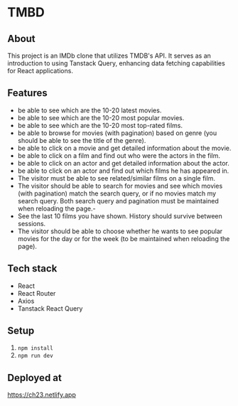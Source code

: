 # TMBD

## About

This project is an IMDb clone that utilizes TMDB's API. It serves as an introduction to using Tanstack Query, enhancing data fetching capabilities for React applications.


## Features
- be able to see which are the 10-20 latest movies.
- be able to see which are the 10-20 most popular movies.
- be able to see which are the 10-20 most top-rated films.
- be able to browse for movies (with pagination) based on genre (you should be able to see the title of the genre).
- be able to click on a movie and get detailed information about the movie.
- be able to click on a film and find out who were the actors in the film.
- be able to click on an actor and get detailed information about the actor.
- be able to click on an actor and find out which films he has appeared in.
- The visitor must be able to see related/similar films on a single film.
- The visitor should be able to search for movies and see which movies (with pagination) match the search query, or if no movies match my search query. Both search query and pagination must be maintained when reloading the page.- 
- See the last 10 films you have shown. History should survive between sessions.
- The visitor should be able to choose whether he wants to see popular movies for the day or for the week (to be maintained when reloading the page).


## Tech stack
- React
- React Router
- Axios
- Tanstack React Query


## Setup
1. `npm install`
2. `npm run dev`


## Deployed at
https://ch23.netlify.app



